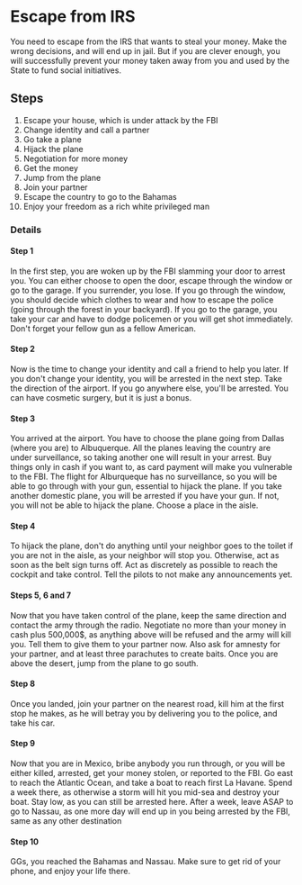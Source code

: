 # Escape from IRS

You need to escape from the IRS that wants to steal your money. Make the wrong decisions, and will end up in jail. But if you are clever enough, you will successfully prevent your money taken away from you and used by the State to fund social initiatives.

## Steps

1. Escape your house, which is under attack by the FBI
2. Change identity and call a partner
3. Go take a plane
4. Hijack the plane
5. Negotiation for more money
6. Get the money
7. Jump from the plane
8. Join your partner
9. Escape the country to go to the Bahamas
10. Enjoy your freedom as a rich white privileged man

### Details

#### Step 1

In the first step, you are woken up by the FBI slamming your door to arrest you. You can either choose to open the door, escape through the window or go to the garage. If you surrender, you lose. If you go through the window, you should decide which clothes to wear and how to escape the police (going through the forest in your backyard). If you go to the garage, you take your car and have to dodge policemen or you will get shot immediately.
Don't forget your fellow gun as a fellow American.

#### Step 2

Now is the time to change your identity and call a friend to help you later. If you don't change your identity, you will be arrested in the next step. Take the direction of the airport. If you go anywhere else, you'll be arrested. You can have cosmetic surgery, but it is just a bonus.

#### Step 3

You arrived at the airport. You have to choose the plane going from Dallas (where you are) to Albuquerque. All the planes leaving the country are under surveillance, so taking another one will result in your arrest. Buy things only in cash if you want to, as card payment will make you vulnerable to the FBI. The flight for Alburqueque has no surveillance, so you will be able to go through with your gun, essential to hijack the plane. If you take another domestic plane, you will be arrested if you have your gun. If not, you will not be able to hijack the plane. Choose a place in the aisle.

#### Step 4

To hijack the plane, don't do anything until your neighbor goes to the toilet if you are not in the aisle, as your neighbor will stop you. Otherwise, act as soon as the belt sign turns off. Act as discretely as possible to reach the cockpit and take control. Tell the pilots to not make any announcements yet.

#### Steps 5, 6 and 7

Now that you have taken control of the plane, keep the same direction and contact the army through the radio. Negotiate no more than your money in cash plus 500,000$, as anything above will be refused and the army will kill you. Tell them to give them to your partner now. Also ask for amnesty for your partner, and at least three parachutes to create baits. Once you are above the desert, jump from the plane to go south.

#### Step 8

Once you landed, join your partner on the nearest road, kill him at the first stop he makes, as he will betray you by delivering you to the police, and take his car.

#### Step 9

Now that you are in Mexico, bribe anybody you run through, or you will be either killed, arrested, get your money stolen, or reported to the FBI. Go east to reach the Atlantic Ocean, and take a boat to reach first La Havane. Spend a week there, as otherwise a storm will hit you mid-sea and destroy your boat. Stay low, as you can still be arrested here. After a week, leave ASAP to go to Nassau, as one more day will end up in you being arrested by the FBI, same as any other destination

#### Step 10

GGs, you reached the Bahamas and Nassau. Make sure to get rid of your phone, and enjoy your life there.
